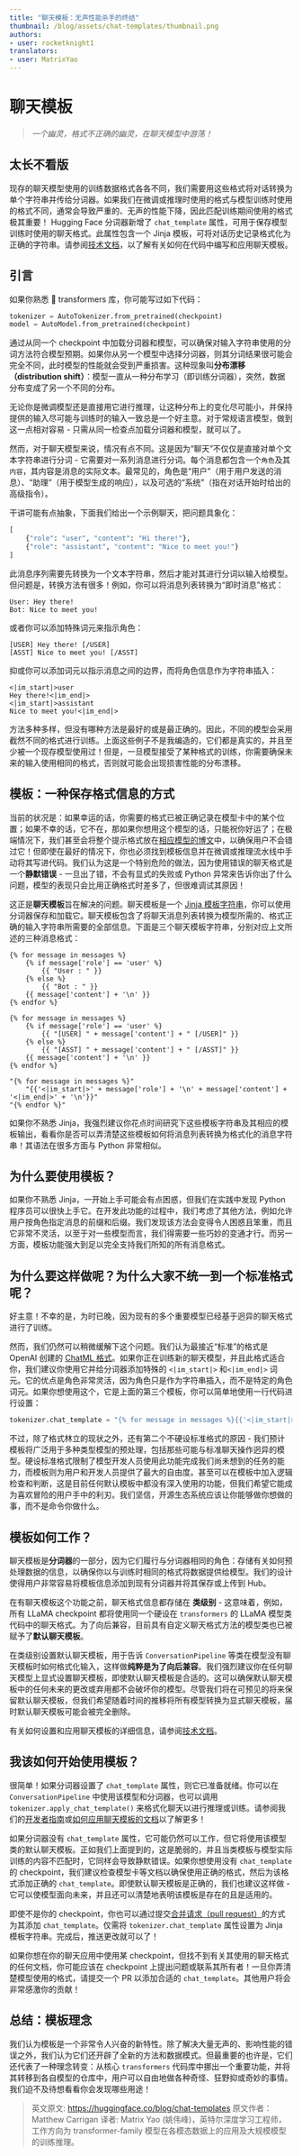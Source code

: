 ```yaml
---
title: "聊天模板：无声性能杀手的终结" 
thumbnail: /blog/assets/chat-templates/thumbnail.png
authors:
- user: rocketknight1
translators:
- user: MatrixYao
---
```


# 聊天模板

> *一个幽灵，格式不正确的幽灵，在聊天模型中游荡！*

## 太长不看版

现存的聊天模型使用的训练数据格式各各不同，我们需要用这些格式将对话转换为单个字符串并传给分词器。如果我们在微调或推理时使用的格式与模型训练时使用的格式不同，通常会导致严重的、无声的性能下降，因此匹配训练期间使用的格式极其重要！ Hugging Face 分词器新增了 `chat_template` 属性，可用于保存模型训练时使用的聊天格式。此属性包含一个 Jinja 模板，可将对话历史记录格式化为正确的字符串。请参阅[技术文档](https://huggingface.co/docs/transformers/main/en/chat_templated)，以了解有关如何在代码中编写和应用聊天模板。

## 引言

如果你熟悉 🤗 transformers 库，你可能写过如下代码：

```python
tokenizer = AutoTokenizer.from_pretrained(checkpoint)
model = AutoModel.from_pretrained(checkpoint)
```

通过从同一个 checkpoint 中加载分词器和模型，可以确保对输入字符串使用的分词方法符合模型预期。如果你从另一个模型中选择分词器，则其分词结果很可能会完全不同，此时模型的性能就会受到严重损害。这种现象叫**分布漂移（distribution shift）**：模型一直从一种分布学习（即训练分词器），突然，数据分布变成了另一个不同的分布。

无论你是微调模型还是直接用它进行推理，让这种分布上的变化尽可能小，并保持提供的输入尽可能与训练时的输入一致总是一个好主意。对于常规语言模型，做到这一点相对容易 - 只需从同一检查点加载分词器和模型，就可以了。

然而，对于聊天模型来说，情况有点不同。这是因为“聊天”不仅仅是直接对单个文本字符串进行分词 - 它需要对一系列消息进行分词。每个消息都包含一个`角色`及其`内容`，其内容是消息的实际文本。最常见的，角色是“用户”（用于用户发送的消息）、“助理”（用于模型生成的响应），以及可选的“系统”（指在对话开始时给出的高级指令）。

干讲可能有点抽象，下面我们给出一个示例聊天，把问题具象化：

```python
[
    {"role": "user", "content": "Hi there!"},
    {"role": "assistant", "content": "Nice to meet you!"}
]
```

此消息序列需要先转换为一个文本字符串，然后才能对其进行分词以输入给模型。但问题是，转换方法有很多！例如，你可以将消息列表转换为“即时消息”格式：

```
User: Hey there!
Bot: Nice to meet you!
```

或者你可以添加特殊词元来指示角色：

```
[USER] Hey there! [/USER]
[ASST] Nice to meet you! [/ASST]
```

抑或你可以添加词元以指示消息之间的边界，而将角色信息作为字符串插入：

```
<|im_start|>user
Hey there!<|im_end|>
<|im_start|>assistant
Nice to meet you!<|im_end|>
```

方法多种多样，但没有哪种方法是最好的或是最正确的。因此，不同的模型会采用截然不同的格式进行训练。上面这些例子不是我编造的，它们都是真实的，并且至少被一个现存模型使用过！但是，一旦模型接受了某种格式的训练，你需要确保未来的输入使用相同的格式，否则就可能会出现损害性能的分布漂移。

## 模板：一种保存格式信息的方式

当前的状况是：如果幸运的话，你需要的格式已被正确记录在模型卡中的某个位置；如果不幸的话，它不在，那如果你想用这个模型的话，只能祝你好运了；在极端情况下，我们甚至会将整个提示格式放在[相应模型的博文](https://huggingface.co/blog/llama2#how-to-prompt-llama-2)中，以确保用户不会错过它！但即使在最好的情况下，你也必须找到模板信息并在微调或推理流水线中手动将其写进代码。我们认为这是一个特别危险的做法，因为使用错误的聊天格式是一个**静默错误** - 一旦出了错，不会有显式的失败或 Python 异常来告诉你出了什么问题，模型的表现只会比用正确格式时差多了，但很难调试其原因！

这正是**聊天模板**旨在解决的问题。聊天模板是一个 [Jinja 模板字符串](https://jinja.palletsprojects.com/en/3.1.x/)，你可以使用分词器保存和加载它。聊天模板包含了将聊天消息列表转换为模型所需的、格式正确的输入字符串所需要的全部信息。下面是三个聊天模板字符串，分别对应上文所述的三种消息格式：

```jinja
{% for message in messages %}
    {% if message['role'] == 'user' %}
        {{ "User : " }}
    {% else %}
        {{ "Bot : " }}
    {{ message['content'] + '\n' }}
{% endfor %}
```
```jinja
{% for message in messages %}
    {% if message['role'] == 'user' %}
        {{ "[USER] " + message['content'] + " [/USER]" }}
    {% else %}
        {{ "[ASST] " + message['content'] + " [/ASST]" }}
    {{ message['content'] + '\n' }}
{% endfor %}
```
```jinja
"{% for message in messages %}"  
    "{{'<|im_start|>' + message['role'] + '\n' + message['content'] + '<|im_end|>' + '\n'}}"  
"{% endfor %}"
```

如果你不熟悉 Jinja，我强烈建议你花点时间研究下这些模板字符串及其相应的模板输出，看看你是否可以弄清楚这些模板如何将消息列表转换为格式化的消息字符串！其语法在很多方面与 Python 非常相似。

## 为什么要使用模板？

如果你不熟悉 Jinja，一开始上手可能会有点困惑，但我们在实践中发现 Python 程序员可以很快上手它。在开发此功能的过程中，我们考虑了其他方法，例如允许用户按角色指定消息的前缀和后缀。我们发现该方法会变得令人困惑且笨重，而且它非常不灵活，以至于对一些模型而言，我们得需要一些巧妙的变通才行。而另一方面，模板功能强大到足以完全支持我们所知的所有消息格式。

## 为什么要这样做呢？为什么大家不统一到一个标准格式呢？

好主意！不幸的是，为时已晚，因为现有的多个重要模型已经基于迥异的聊天格式进行了训练。

然而，我们仍然可以稍微缓解下这个问题。我们认为最接近“标准”的格式是 OpenAI 创建的 [ChatML 格式](https://github.com/openai/openai-python/blob/main/chatml.md)。如果你正在训练新的聊天模型，并且此格式适合你，我们建议你使用它并给分词器添加特殊的 `<|im_start|>` 和`<|im_end|>` 词元。它的优点是角色非常灵活，因为角色只是作为字符串插入，而不是特定的角色词元。如果你想使用这个，它是上面的第三个模板，你可以简单地使用一行代码进行设置：

```py
tokenizer.chat_template = "{% for message in messages %}{{'<|im_start|>' + message['role'] + '\n' + message['content'] + '<|im_end|>' + '\n'}}{% endfor %}"
```

不过，除了格式林立的现状之外，还有第二个不硬设标准格式的原因 - 我们预计模板将广泛用于多种类型模型的预处理，包括那些可能与标准聊天操作迥异的模型。硬设标准格式限制了模型开发人员使用此功能完成我们尚未想到的任务的能力，而模板则为用户和开发人员提供了最大的自由度。甚至可以在模板中加入逻辑检查和判断，这是目前任何默认模板中都没有深入使用的功能，但我们希望它能成为喜欢冒险的用户手中的利刃。我们坚信，开源生态系统应该让你能够做你想做的事，而不是命令你做什么。

## 模板如何工作？

聊天模板是**分词器**的一部分，因为它们履行与分词器相同的角色：存储有关如何预处理数据的信息，以确保你以与训练时相同的格式将数据提供给模型。我们的设计使得用户非常容易将模板信息添加到现有分词器并将其保存或上传到 Hub。

在有聊天模板这个功能之前，聊天格式信息都存储在 **类级别** - 这意味着，例如，所有 LLaMA checkpoint 都将使用同一个硬设在 `transformers` 的 LLaMA 模型类代码中的聊天格式。为了向后兼容，目前具有自定义聊天格式方法的模型类也已被赋予了**默认聊天模板**。

在类级别设置默认聊天模板，用于告诉 `ConversationPipeline` 等类在模型没有聊天模板时如何格式化输入，这样做**纯粹是为了向后兼容**。我们强烈建议你在任何聊天模型上显式设置聊天模板，即使默认聊天模板是合适的。这可以确保默认聊天模板中的任何未来的更改或弃用都不会破坏你的模型。尽管我们将在可预见的将来保留默认聊天模板，但我们希望随着时间的推移将所有模型转换为显式聊天模板，届时默认聊天模板可能会被完全删除。

有关如何设置和应用聊天模板的详细信息，请参阅[技术文档](https://huggingface.co/docs/transformers/main/en/chat_templated)。

## 我该如何开始使用模板？

很简单！如果分词器设置了 `chat_template` 属性，则它已准备就绪。你可以在 `ConversationPipeline` 中使用该模型和分词器，也可以调用 `tokenizer.apply_chat_template()` 来格式化聊天以进行推理或训练。请参阅我们的[开发者指南](https://huggingface.co/docs/transformers/main/en/chat_templated)或[如何应用聊天模板的文档](https://huggingface.co/docs/transformers/main/en/internal/tokenization_utils#transformers.PreTrainedTokenizerBase.apply_chat_template)以了解更多！

如果分词器没有 `chat_template` 属性，它可能仍然可以工作，但它将使用该模型类的默认聊天模板。正如我们上面提到的，这是脆弱的，并且当类模板与模型实际训练的内容不匹配时，它同样会导致静默错误。如果你想使用没有 `chat_template` 的 checkpoint，我们建议检查模型卡等文档以确保使用正确的格式，然后为该格式添加正确的 `chat_template`。即使默认聊天模板是正确的，我们也建议这样做 - 它可以使模型面向未来，并且还可以清楚地表明该模板是存在的且是适用的。

即使不是你的 checkpoint，你也可以通过提交[合并请求（pull request）](https://huggingface.co/docs/hub/repositories-pull-requests-discussions)的方式为其添加 `chat_template`。仅需将 `tokenizer.chat_template` 属性设置为 Jinja 模板字符串。完成后，推送更改就可以了！

如果你想在你的聊天应用中使用某 checkpoint，但找不到有关其使用的聊天格式的任何文档，你可能应该在 checkpoint 上提出问题或联系其所有者！一旦你弄清楚模型使用的格式，请提交一个 PR 以添加合适的 `chat_template`。其他用户将会非常感激你的贡献！

## 总结：模板理念

我们认为模板是一个非常令人兴奋的新特性。除了解决大量无声的、影响性能的错误之外，我们认为它们还开辟了全新的方法和数据模式。但最重要的也许是，它们还代表了一种理念转变：从核心 `transformers` 代码库中挪出一个重要功能，并将其转移到各自模型的仓库中，用户可以自由地做各种奇怪、狂野抑或奇妙的事情。我们迫不及待想看看你会发现哪些用途！

> 英文原文: <url> https://huggingface.co/blog/chat-templates </url>
> 原文作者：Matthew Carrigan
> 译者: Matrix Yao (姚伟峰)，英特尔深度学习工程师，工作方向为 transformer-family 模型在各模态数据上的应用及大规模模型的训练推理。
